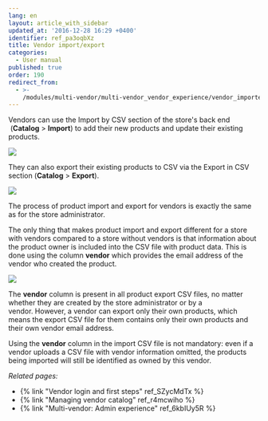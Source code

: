```yaml
---
lang: en
layout: article_with_sidebar
updated_at: '2016-12-28 16:29 +0400'
identifier: ref_pa3oqbXz
title: Vendor import/export
categories:
  - User manual
published: true
order: 190
redirect_from:
  - >-
    /modules/multi-vendor/multi-vendor_vendor_experience/vendor_importexport.html
---
```



Vendors can use the Import by CSV section of the store's back end  (**Catalog** > **Import**) to add their new products and update their existing products.

![]({{site.baseurl}}/attachments/8749505/8717240.png)

They can also export their existing products to CSV via the Export in CSV section (**Catalog** > **Export**).

![]({{site.baseurl}}/attachments/8749505/8717242.png)

The process of product import and export for vendors is exactly the same as for the store administrator.

The only thing that makes product import and export different for a store with vendors compared to a store without vendors is that information about the product owner is included into the CSV file with product data. This is done using the column **vendor** which provides the email address of the vendor who created the product.

![]({{site.baseurl}}/attachments/8749505/8717239.png)

The **vendor** column is present in all product export CSV files, no matter whether they are created by the store administrator or by a vendor. However, a vendor can export only their own products, which means the export CSV file for them contains only their own products and their own vendor email address. 

Using the **vendor** column in the import CSV file is not mandatory: even if a vendor uploads a CSV file with vendor information omitted, the products being imported will still be identified as owned by this vendor.

_Related pages:_

*   {% link "Vendor login and first steps" ref_SZycMdTx %}
*   {% link "Managing vendor catalog" ref_r4mcwiho %}
*   {% link "Multi-vendor: Admin experience" ref_6kbIUy5R %}
